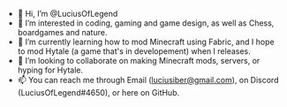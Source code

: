 - 👋 Hi, I’m @LuciusOfLegend
- 👀 I’m interested in coding, gaming and game design, as well as Chess, boardgames and nature.
- 🌱 I’m currently learning how to mod Minecraft using Fabric, and I hope to mod Hytale (a game that's in developement) when I releases.
- 💞️ I’m looking to collaborate on making Minecraft mods, servers, or hyping for Hytale.
- 📫 You can reach me through Email (luciusiber@gmail.com), on Discord (LuciusOfLegend#4650), or here on GitHub.

<!---
LuciusOfLegend/LuciusOfLegend is a ✨ special ✨ repository because its `README.md` (this file) appears on your GitHub profile.
You can click the Preview link to take a look at your changes.
--->
